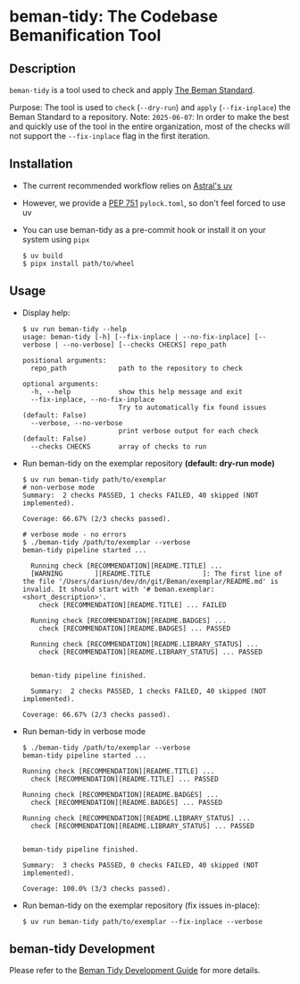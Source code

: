 # beman-tidy: The Codebase Bemanification Tool

<!--
SPDX-License-Identifier: Apache-2.0 WITH LLVM-exception
-->

## Description

`beman-tidy` is a tool used to check and apply [The Beman Standard](https://github.com/bemanproject/beman/blob/main/docs/BEMAN_STANDARD.md).

Purpose: The tool is used to `check` (`--dry-run`) and `apply` (`--fix-inplace`) the Beman Standard to a repository.
Note: `2025-06-07`: In order to make the best and quickly use of the tool in the entire organization, most of the checks will not support the `--fix-inplace` flag in the first iteration.

## Installation

- The current recommended workflow relies on [Astral's uv](https://docs.astral.sh/uv/)
- However, we provide a [PEP 751](https://peps.python.org/pep-0751/) `pylock.toml`, so don't feel forced to use uv
- You can use beman-tidy as a pre-commit hook or install it on your system using `pipx`

  ```console
  $ uv build
  $ pipx install path/to/wheel
  ```

## Usage

* Display help:

  ```console
  $ uv run beman-tidy --help
  usage: beman-tidy [-h] [--fix-inplace | --no-fix-inplace] [--verbose | --no-verbose] [--checks CHECKS] repo_path

  positional arguments:
    repo_path             path to the repository to check

  optional arguments:
    -h, --help            show this help message and exit
    --fix-inplace, --no-fix-inplace
                          Try to automatically fix found issues (default: False)
    --verbose, --no-verbose
                          print verbose output for each check (default: False)
    --checks CHECKS       array of checks to run
  ```

* Run beman-tidy on the exemplar repository **(default: dry-run mode)**

  ```shell
  $ uv run beman-tidy path/to/exemplar
  # non-verbose mode
  Summary:  2 checks PASSED, 1 checks FAILED, 40 skipped (NOT implemented).

  Coverage: 66.67% (2/3 checks passed).

  # verbose mode - no errors
  $ ./beman-tidy /path/to/exemplar --verbose
  beman-tidy pipeline started ...

    Running check [RECOMMENDATION][README.TITLE] ...
    [WARNING        ][README.TITLE             ]: The first line of the file '/Users/dariusn/dev/dn/git/Beman/exemplar/README.md' is invalid. It should start with '# beman.exemplar: <short_description>'.
      check [RECOMMENDATION][README.TITLE] ... FAILED

    Running check [RECOMMENDATION][README.BADGES] ...
      check [RECOMMENDATION][README.BADGES] ... PASSED

    Running check [RECOMMENDATION][README.LIBRARY_STATUS] ...
      check [RECOMMENDATION][README.LIBRARY_STATUS] ... PASSED


    beman-tidy pipeline finished.

    Summary:  2 checks PASSED, 1 checks FAILED, 40 skipped (NOT implemented).

  Coverage: 66.67% (2/3 checks passed).
  ```

- Run beman-tidy in verbose mode

  ```console
  $ ./beman-tidy /path/to/exemplar --verbose
  beman-tidy pipeline started ...

  Running check [RECOMMENDATION][README.TITLE] ...
  	check [RECOMMENDATION][README.TITLE] ... PASSED

  Running check [RECOMMENDATION][README.BADGES] ...
  	check [RECOMMENDATION][README.BADGES] ... PASSED

  Running check [RECOMMENDATION][README.LIBRARY_STATUS] ...
  	check [RECOMMENDATION][README.LIBRARY_STATUS] ... PASSED


  beman-tidy pipeline finished.

  Summary:  3 checks PASSED, 0 checks FAILED, 40 skipped (NOT implemented).

  Coverage: 100.0% (3/3 checks passed).
  ```

* Run beman-tidy on the exemplar repository (fix issues in-place):

  ```console
  $ uv run beman-tidy path/to/exemplar --fix-inplace --verbose
  ```

## beman-tidy Development

Please refer to the [Beman Tidy Development Guide](./docs/dev-guide.md) for more details.
